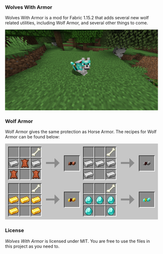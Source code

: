 ### Wolves With Armor

Wolves With Armor is a mod for Fabric 1.15.2 that adds several new wolf related utilities, including Wolf Armor, and several other things to come.

![](resources/display.png)

### Wolf Armor
Wolf Armor gives the same protection as Horse Armor.
The recipes for Wolf Armor can be found below:

![](resources/recipes.png)

### License
*Wolves With Armor* is licensed under MIT. You are free to use the files in this project as you need to.